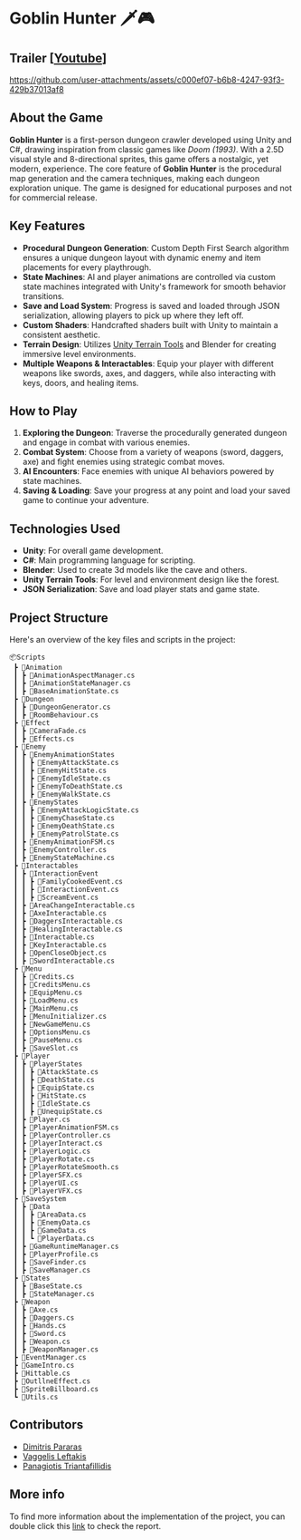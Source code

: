 # **Goblin Hunter** 🗡️🎮

## **Trailer** [<a href="https://youtu.be/1g0OP0_okLE">Youtube</a>]



https://github.com/user-attachments/assets/c000ef07-b6b8-4247-93f3-429b37013af8



## **About the Game**
**Goblin Hunter** is a first-person dungeon crawler developed using Unity and C#, drawing inspiration from classic games like *Doom (1993)*. With a 2.5D visual style and 8-directional sprites, this game offers a nostalgic, yet modern, experience. The core feature of **Goblin Hunter** is the procedural map generation and the camera techniques, making each dungeon exploration unique. The game is designed for educational purposes and not for commercial release.

## **Key Features**
- **Procedural Dungeon Generation**: Custom Depth First Search algorithm ensures a unique dungeon layout with dynamic enemy and item placements for every playthrough.
- **State Machines**: AI and player animations are controlled via custom state machines integrated with Unity's framework for smooth behavior transitions.
- **Save and Load System**: Progress is saved and loaded through JSON serialization, allowing players to pick up where they left off.
- **Custom Shaders**: Handcrafted shaders built with Unity to maintain a consistent aesthetic.
- **Terrain Design**: Utilizes [Unity Terrain Tools](https://assetstore.unity.com/packages/tools/terrain/terrain-tools-64852#releases) and Blender for creating immersive level environments.
- **Multiple Weapons & Interactables**: Equip your player with different weapons like swords, axes, and daggers, while also interacting with keys, doors, and healing items.

## **How to Play**
1. **Exploring the Dungeon**: Traverse the procedurally generated dungeon and engage in combat with various enemies.
2. **Combat System**: Choose from a variety of weapons (sword, daggers, axe) and fight enemies using strategic combat moves.
3. **AI Encounters**: Face enemies with unique AI behaviors powered by state machines.
4. **Saving & Loading**: Save your progress at any point and load your saved game to continue your adventure.

## **Technologies Used**
- **Unity**: For overall game development.
- **C#**: Main programming language for scripting.
- **Blender**: Used to create 3d models like the cave and others.
- **Unity Terrain Tools**: For level and environment design like the forest.
- **JSON Serialization**: Save and load player stats and game state.

## **Project Structure**
Here's an overview of the key files and scripts in the project:
```
📦Scripts
 ┣ 📂Animation
 ┃ ┣ 📜AnimationAspectManager.cs
 ┃ ┣ 📜AnimationStateManager.cs
 ┃ ┣ 📜BaseAnimationState.cs
 ┣ 📂Dungeon
 ┃ ┣ 📜DungeonGenerator.cs
 ┃ ┣ 📜RoomBehaviour.cs
 ┣ 📂Effect
 ┃ ┣ 📜CameraFade.cs
 ┃ ┣ 📜Effects.cs
 ┣ 📂Enemy
 ┃ ┣ 📂EnemyAnimationStates
 ┃ ┃ ┣ 📜EnemyAttackState.cs
 ┃ ┃ ┣ 📜EnemyHitState.cs
 ┃ ┃ ┣ 📜EnemyIdleState.cs
 ┃ ┃ ┣ 📜EnemyToDeathState.cs
 ┃ ┃ ┣ 📜EnemyWalkState.cs
 ┃ ┣ 📂EnemyStates
 ┃ ┃ ┣ 📜EnemyAttackLogicState.cs
 ┃ ┃ ┣ 📜EnemyChaseState.cs
 ┃ ┃ ┣ 📜EnemyDeathState.cs
 ┃ ┃ ┣ 📜EnemyPatrolState.cs
 ┃ ┣ 📜EnemyAnimationFSM.cs
 ┃ ┣ 📜EnemyController.cs
 ┃ ┣ 📜EnemyStateMachine.cs
 ┣ 📂Interactables
 ┃ ┣ 📂InteractionEvent
 ┃ ┃ ┣ 📜FamilyCookedEvent.cs
 ┃ ┃ ┣ 📜InteractionEvent.cs
 ┃ ┃ ┣ 📜ScreamEvent.cs
 ┃ ┣ 📜AreaChangeInteractable.cs
 ┃ ┣ 📜AxeInteractable.cs
 ┃ ┣ 📜DaggersInteractable.cs
 ┃ ┣ 📜HealingInteractable.cs
 ┃ ┣ 📜Interactable.cs
 ┃ ┣ 📜KeyInteractable.cs
 ┃ ┣ 📜OpenCloseObject.cs
 ┃ ┣ 📜SwordInteractable.cs
 ┣ 📂Menu
 ┃ ┣ 📜Credits.cs
 ┃ ┣ 📜CreditsMenu.cs
 ┃ ┣ 📜EquipMenu.cs
 ┃ ┣ 📜LoadMenu.cs
 ┃ ┣ 📜MainMenu.cs
 ┃ ┣ 📜MenuInitializer.cs
 ┃ ┣ 📜NewGameMenu.cs
 ┃ ┣ 📜OptionsMenu.cs
 ┃ ┣ 📜PauseMenu.cs
 ┃ ┣ 📜SaveSlot.cs
 ┣ 📂Player
 ┃ ┣ 📂PlayerStates
 ┃ ┃ ┣ 📜AttackState.cs
 ┃ ┃ ┣ 📜DeathState.cs
 ┃ ┃ ┣ 📜EquipState.cs
 ┃ ┃ ┣ 📜HitState.cs
 ┃ ┃ ┣ 📜IdleState.cs
 ┃ ┃ ┣ 📜UnequipState.cs
 ┃ ┣ 📜Player.cs
 ┃ ┣ 📜PlayerAnimationFSM.cs
 ┃ ┣ 📜PlayerController.cs
 ┃ ┣ 📜PlayerInteract.cs
 ┃ ┣ 📜PlayerLogic.cs
 ┃ ┣ 📜PlayerRotate.cs
 ┃ ┣ 📜PlayerRotateSmooth.cs
 ┃ ┣ 📜PlayerSFX.cs
 ┃ ┣ 📜PlayerUI.cs
 ┃ ┣ 📜PlayerVFX.cs
 ┣ 📂SaveSystem
 ┃ ┣ 📂Data
 ┃ ┃ ┣ 📜AreaData.cs
 ┃ ┃ ┣ 📜EnemyData.cs
 ┃ ┃ ┣ 📜GameData.cs
 ┃ ┃ ┗ 📜PlayerData.cs
 ┃ ┣ 📜GameRuntimeManager.cs
 ┃ ┣ 📜PlayerProfile.cs
 ┃ ┣ 📜SaveFinder.cs
 ┃ ┣ 📜SaveManager.cs
 ┣ 📂States
 ┃ ┣ 📜BaseState.cs
 ┃ ┣ 📜StateManager.cs
 ┣ 📂Weapon
 ┃ ┣ 📜Axe.cs
 ┃ ┣ 📜Daggers.cs
 ┃ ┣ 📜Hands.cs
 ┃ ┣ 📜Sword.cs
 ┃ ┣ 📜Weapon.cs
 ┃ ┣ 📜WeaponManager.cs
 ┣ 📜EventManager.cs
 ┣ 📜GameIntro.cs
 ┣ 📜Hittable.cs
 ┣ 📜OutllneEffect.cs
 ┣ 📜SpriteBillboard.cs
 ┗ 📜Utils.cs

```

## Contributors
* [Dimitris Pararas](https://github.com/dimparar)
* [Vaggelis Leftakis](https://github.com/vleft02)
* [Panagiotis Triantafillidis](https://github.com/Panattack)

## More info

To find more information about the implementation of the project, you can double click this [link](../GoblinHunter/Goblin_Hunter_Report.pdf) to check the report.

